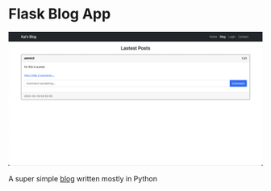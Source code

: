 # Flask Blog App

![demo](https://github.com/kaiwinut/flask-blog-app/blob/main/demo/demo.png)

A super simple [blog](https://flask-blog-app-kaiwdev.herokuapp.com/) written mostly in Python